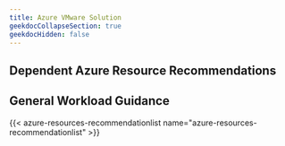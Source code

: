 ```yaml
---
title: Azure VMware Solution
geekdocCollapseSection: true
geekdocHidden: false
---
```


## Dependent Azure Resource Recommendations

## General Workload Guidance

{{< azure-resources-recommendationlist name="azure-resources-recommendationlist" >}}

